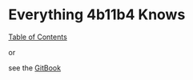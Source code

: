 # Everything 4b11b4 Knows

[Table of Contents](./SUMMARY.md)

or

see the [GitBook](https://app.gitbook.com/@4b11b4/s/knowledge/)
